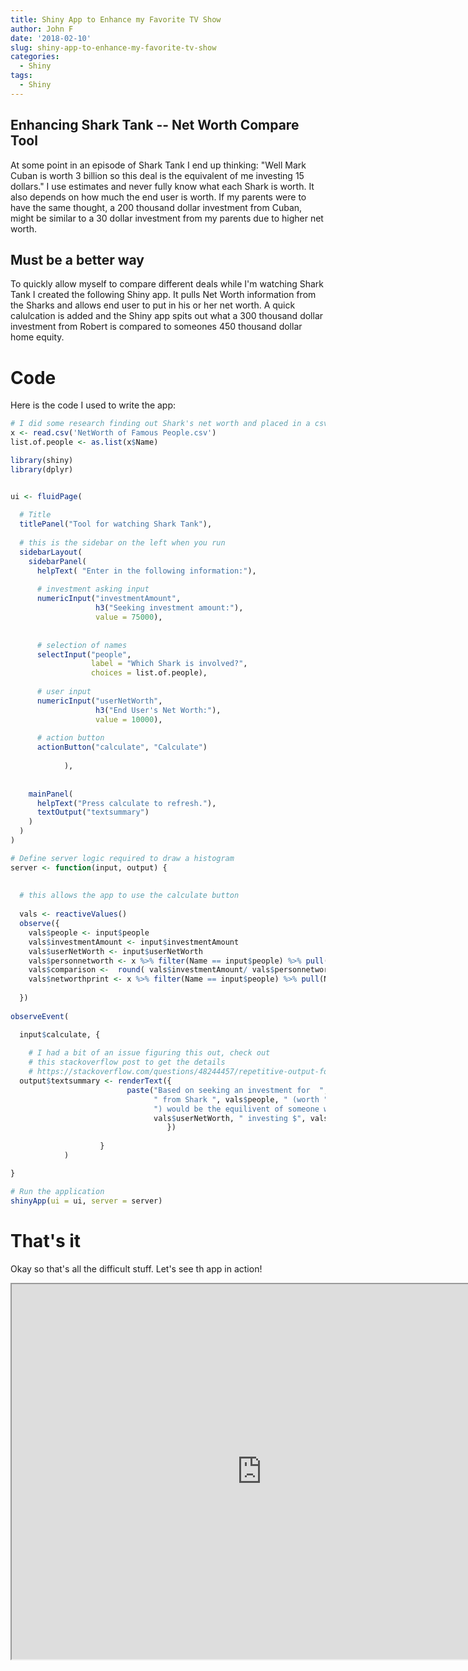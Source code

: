```yaml
---
title: Shiny App to Enhance my Favorite TV Show
author: John F
date: '2018-02-10'
slug: shiny-app-to-enhance-my-favorite-tv-show
categories:
  - Shiny
tags:
  - Shiny
---
```



## Enhancing Shark Tank -- Net Worth Compare Tool

At some point in an episode of Shark Tank I end up thinking: "Well Mark Cuban is worth 3 billion so this deal is the equivalent of me investing 15 dollars." I use estimates and never fully know what each Shark is worth. It also depends on how much the end user is worth. If my parents were to have the same thought, a 200 thousand dollar investment from Cuban, might be similar to a 30 dollar investment from my parents due to higher net worth. 

## Must be a better way 

To quickly allow myself to compare different deals while I'm watching Shark Tank I created the following Shiny app. It pulls Net Worth information from the Sharks and allows end user to put in his or her net worth. A quick calulcation is added and the Shiny app spits out what a 300 thousand dollar investment from Robert is compared to someones 450 thousand dollar home equity. 

# Code 

Here is the code I used to write the app:


```r
# I did some research finding out Shark's net worth and placed in a csv 
x <- read.csv('NetWorth of Famous People.csv')
list.of.people <- as.list(x$Name)

library(shiny)
library(dplyr)


ui <- fluidPage(
   
  # Title 
  titlePanel("Tool for watching Shark Tank"),
  
  # this is the sidebar on the left when you run 
  sidebarLayout(
    sidebarPanel(
      helpText( "Enter in the following information:"),
      
      # investment asking input            
      numericInput("investmentAmount",
                   h3("Seeking investment amount:"),
                   value = 75000),
      
      
      # selection of names
      selectInput("people",
                  label = "Which Shark is involved?",
                  choices = list.of.people),
      
      # user input            
      numericInput("userNetWorth",
                   h3("End User's Net Worth:"),
                   value = 10000),
      
      # action button
      actionButton("calculate", "Calculate")
              
            ), 
      
                  
    mainPanel(
      helpText("Press calculate to refresh."),
      textOutput("textsummary")
    )
  )
)

# Define server logic required to draw a histogram
server <- function(input, output) {
  
  
  # this allows the app to use the calculate button 
  
  vals <- reactiveValues()
  observe({
    vals$people <- input$people
    vals$investmentAmount <- input$investmentAmount
    vals$userNetWorth <- input$userNetWorth
    vals$personnetworth <- x %>% filter(Name == input$people) %>% pull(Networth)
    vals$comparison <-  round( vals$investmentAmount/ vals$personnetworth * vals$userNetWorth, 2)
    vals$networthprint <- x %>% filter(Name == input$people) %>% pull(Networthprint)
    
  })
  
observeEvent(

  input$calculate, {
    
    # I had a bit of an issue figuring this out, check out 
    # this stackoverflow post to get the details     
    # https://stackoverflow.com/questions/48244457/repetitive-output-for-shiny-rendertext
  output$textsummary <- renderText({
                          paste("Based on seeking an investment for  ", vals$investmentAmount, 
                                " from Shark ", vals$people, " (worth ", vals$networthprint,
                                ") would be the equilivent of someone worth ",
                                vals$userNetWorth, " investing $", vals$comparison)
                                   })
  
                    }
            )

}

# Run the application 
shinyApp(ui = ui, server = server)
```


# That's it

Okay so that's all the difficult stuff. Let's see th app in action!


 <div class="iframe_container">
 
 
  <iframe width="800" height="600" src="https://jpf5046.shinyapps.io/NetWorthCompareTool/" frameborder="1" allowfullscreen></iframe>
</div>
 


